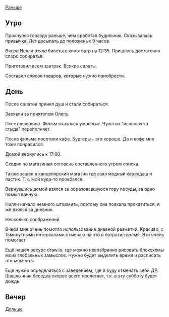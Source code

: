 [Раньше](2020.09.25.md)  
## Утро
Проснулся гораздо раньше, чем сработал будильник. Сказывалась привычка. Лёг досыпать до положеных 9 часов.

Вчера Нелли взяла билеты в кинотеатр на 12:35. Пришлось достаточно споро собиратья.

Приготовил всем завтрак. Всякие салаты.

Составил список товаров, которые нужно приобрести.
## День
После салатов принял душ и стали собираться.

Заехали за приятелем Олега.

Посетлили кино. Фильм оказался ужасным. Чувство "испанского стыда" переполняет.

После фильма посетили кафе. Бургеры - это хорошо. Да и кофе мне тоже понравился.

Домой вернулись к 17:00.

Сходил по магазинам согласно составленного утром списка.

Также зашёл в канцелярский магазин где взял модный карандаш и ластик. Т.к. мой куда-то проебался.

Вернувшись домой взялся за образовавшуюся гору посуды, за одно помыл ванную.

Нелли начало немного штормить, поэтому она поехала прокатиться, я же взялся за дневник.

Несколько соображений

Вчера мне очень помогло использование дневной разметки. Красиво, с 15минутными интервалами отмечаю на что я потратил время. Это очень помогает.

Ещё нашёл ресурс draw.io, где можно невозбранно рисовать блоксхемы моих глобальных замыслов. Нужно будет выделить время и расписать эти моменты. 

Ещё нужно определиться с заведением, где я буду отмечать свой ДР. Шашлычная беседка скорее всего пролетает, т.к. в эту субботу будет дождь.
## Вечер
[Дальше](2020.09.27.md)